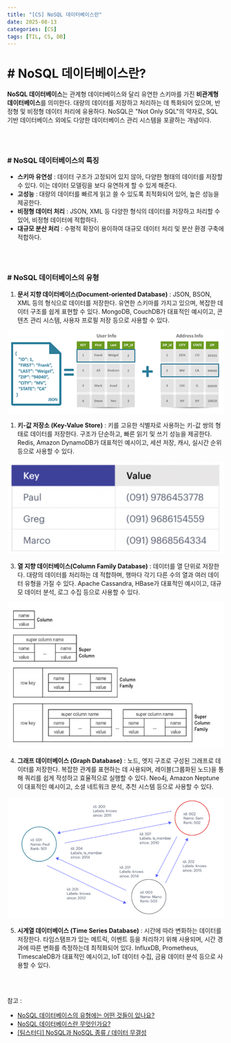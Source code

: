 ```yaml
---
title: "[CS] NoSQL 데이터베이스란"
date: 2025-08-13
categories: [CS]
tags: [TIL, CS, DB]
---
```


# # NoSQL 데이터베이스란?

**NoSQL 데이터베이스**는 관계형 데이터베이스와 달리 유연한 스키마를 가진 **비관계형 데이터베이스**를 의미한다. 대량의 데이터를 저장하고 처리하는 데 특화되어 있으며, 반정형 및 비정형 데이터 처리에 유용하다. NoSQL은 "Not Only SQL"의 약자로, SQL 기반 데이터베이스 외에도 다양한 데이터베이스 관리 시스템을 포괄하는 개념이다. 

<br /><br />

### # NoSQL 데이터베이스의 특징

- **스키마 유연성** : 데이터 구조가 고정되어 있지 않아, 다양한 형태의 데이터를 저장할 수 있다. 이는 데이터 모델링을 보다 유연하게 할 수 있게 해준다.
- **고성능** : 대량의 데이터를 빠르게 읽고 쓸 수 있도록 최적화되어 있어, 높은 성능을 제공한다.
- **비정형 데이터 처리** : JSON, XML 등 다양한 형식의 데이터를 저장하고 처리할 수 있어, 비정형 데이터에 적합하다.
- **대규모 분산 처리** : 수평적 확장이 용이하여 대규모 데이터 처리 및 분산 환경 구축에 적합하다.

<br /><br />

### # NoSQL 데이터베이스의 유형

1. **문서 지향 데이터베이스(Document-oriented Database)** : JSON, BSON, XML 등의 형식으로 데이터를 저장한다. 유연한 스키마를 가지고 있으며, 복잡한 데이터 구조를 쉽게 표현할 수 있다. MongoDB, CouchDB가 대표적인 예시이고, 콘텐츠 관리 시스템, 사용자 프로필 저장 등으로 사용할 수 있다.

![img](/assets/img/til/cs/NoSQL_document.png)
<br />

1. **키-값 저장소 (Key-Value Store)** : 키를 고유한 식별자로 사용하는 키-값 쌍의 형태로 데이터를 저장한다. 구조가 단순하고, 빠른 읽기 및 쓰기 성능을 제공한다. Redis, Amazon DynamoDB가 대표적인 예시이고, 세션 저장, 캐시, 실시간 순위 등으로 사용할 수 있다.

![img](/assets/img/til/cs/NoSQL_keyValue.png)
<br />

3. **열 지향 데이터베이스(Column Family Database)** : 데이터를 열 단위로 저장한다. 대량의 데이터를 처리하는 데 적합하며, 행마다 각기 다른 수의 열과 여러 데이터 유형을 가질 수 있다. Apache Cassandra, HBase가 대표적인 예시이고, 대규모 데이터 분석, 로그 수집 등으로 사용할 수 있다.

![img](/assets/img/til/cs/NoSQL_columnFamily.png)
<br />

4. **그래프 데이터베이스 (Graph Database)** : 노드, 엣지 구조로 구성된 그래프로 데이터를 저장한다. 복잡한 관계를 표현하는 데 사용되며, 레이블(그룹화된 노드)을 통해 쿼리를 쉽게 작성하고 효율적으로 실행할 수 있다. Neo4j, Amazon Neptune이 대표적인 예시이고, 소셜 네트워크 분석, 추천 시스템 등으로 사용할 수 있다.

![img](/assets/img/til/cs/NoSQL_graph.png)
<br />

5. **시계열 데이터베이스 (Time Series Database)** : 시간에 따라 변화하는 데이터를 저장한다. 타임스탬프가 있는 메트릭, 이벤트 등을 처리하기 위해 사용되며, 시간 경과에 따른 변화를 측정하는데 최적화되어 있다. InfluxDB, Prometheus, TimescaleDB가 대표적인 예시이고, IoT 데이터 수집, 금융 데이터 분석 등으로 사용할 수 있다.

<br /><br />

참고 : 
- [NoSQL 데이터베이스의 유형에는 어떤 것들이 있나요?](https://www.maeil-mail.kr/question/281)
- [NoSQL 데이터베이스란 무엇인가요?](https://cloud.google.com/discover/what-is-nosql?hl=ko)
- [[팀스터디] NoSQL과 NoSQL 종류 / 데이터 무결성](https://velog.io/@haizel/%ED%8C%80%EC%8A%A4%ED%84%B0%EB%94%94-NoSQL%EA%B3%BC-NoSQL-%EC%A2%85%EB%A5%98-%EB%8D%B0%EC%9D%B4%ED%84%B0-%EB%AC%B4%EA%B2%B0%EC%84%B1#:~:text=NoSQL%EC%9D%80%20%EB%B9%84%EA%B4%80%EA%B3%84%ED%98%95%20%EB%8D%B0%EC%9D%B4%ED%84%B0%EB%B2%A0%EC%9D%B4%EC%8A%A4,%ED%95%98%EB%8A%94%20%EC%A0%80%EC%9E%A5%EC%86%8C%EB%A5%BC%20%EB%9C%BB%ED%95%9C%EB%8B%A4.)
